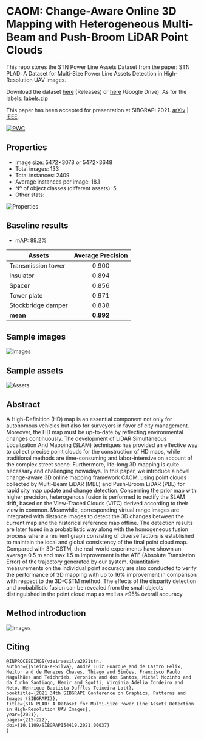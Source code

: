 # CAOM: Change-Aware Online 3D Mapping with Heterogeneous Multi-Beam and Push-Broom LiDAR Point Clouds

This repo stores the STN Power Line Assets Dataset from the paper: STN PLAD: A Dataset for Multi-Size Power Line Assets Detection in High-Resolution UAV Images.

Download the dataset [here](https://github.com/andreluizbvs/PLAD/releases/download/1.0/plad.zip) (Releases) or [here](https://drive.google.com/file/d/1KsNziErZ5ZRuWBpwUS5nlTnb8CcB2uQp/view?usp=sharing) (Google Drive). As for the labels: [labels.zip](https://github.com/andreluizbvs/PLAD/files/8952243/labels.zip)

This paper has been accepted for presentation at SIBGRAPI 2021. [arXiv](https://arxiv.org/abs/2108.07944) | [IEEE](https://ieeexplore.ieee.org/document/9643100).

[![PWC](https://img.shields.io/endpoint.svg?url=https://paperswithcode.com/badge/plad-a-dataset-for-multi-size-power-line/object-detection-on-plad)](https://paperswithcode.com/sota/object-detection-on-plad?p=plad-a-dataset-for-multi-size-power-line)

## Properties
- Image size: 5472×3078 or 5472×3648
- Total images: 133
- Total instances: 2409
- Average instances per image: 18.1
- Nº of object classes (different assets): 5
- Other stats:

![Properties](https://i.imgur.com/HzdL7bF.png)

## Baseline results

- mAP: 89.2%

| Assets             | Average Precision |
|--------------------|:-----------------:|
| Transmission tower |       0.900       |
| Insulator          |       0.894       |
| Spacer             |       0.856       |
| Tower plate        |       0.971       |
| Stockbridge damper |       0.838       |
| **mean**           |     **0.892**     |

## Sample images
![Images](https://i.imgur.com/xIe5jbr.png)

## Sample assets
![Assets](https://i.imgur.com/7j6qe11.png)

## Abstract

A High-Definition (HD) map is an essential component not only for autonomous vehicles but also for surveyors in favor of city management. Moreover, the HD map must be up-to-date by reflecting environmental changes continuously. The development of LiDAR Simultaneous Localization And Mapping (SLAM) techniques has provided an effective way to collect precise point clouds for the construction of HD maps, while traditional methods are time-consuming and labor-intensive on account of the complex street scene. Furthermore, life-long 3D mapping is quite necessary and challenging nowadays. In this paper, we introduce a novel change-aware 3D online mapping framework CAOM, using point clouds collected by Multi-Beam LiDAR (MBL) and Push-Broom LiDAR (PBL) for rapid city map update and change detection. Concerning the prior map with higher precision, heterogenous fusion is performed to rectify the SLAM drift, based on the View-Traced Clouds (ViTC) derived according to their view in common. Meanwhile, corresponding virtual range images are integrated with distance images to detect the 3D changes between the current map and the historical reference map offline. The detection results are later fused in a probabilistic way along with the homogeneous fusion process where a resilient graph consisting of diverse factors is established to maintain the local and global consistency of the final point cloud map. Compared with 3D-CSTM, the real-world experiments have shown an average 0.5 m and max 1.5 m improvement in the ATE (Absolute Translation Error) of the trajectory generated by our system. Quantitative measurements on the individual point accuracy are also conducted to verify the performance of 3D mapping with up to 16% improvement in comparison with respect to the 3D-CSTM method. The effects of the disparity detection and probabilistic fusion can be revealed from the small objects distinguished in the point cloud map as well as >95% overall accuracy. 

## Method introduction
![Images](https://i.imgur.com/csnG36x)

## Citing

```
@INPROCEEDINGS{vieiraesilva2021stn,  
author={{Vieira-e-Silva}, André Luiz Buarque and de Castro Felix, Heitor and de Menezes Chaves, Thiago and Simões, Francisco Paulo Magalhães and Teichrieb, Veronica and dos Santos, Michel Mozinho and da Cunha Santiago, Hemir and Sgotti, Virginia Adélia Cordeiro and Neto, Henrique Baptista Duffles Teixeira Lott},  
booktitle={2021 34th SIBGRAPI Conference on Graphics, Patterns and Images (SIBGRAPI)},   
title={STN PLAD: A Dataset for Multi-Size Power Line Assets Detection in High-Resolution UAV Images},   
year={2021},   
pages={215-222},  
doi={10.1109/SIBGRAPI54419.2021.00037}
}
```


